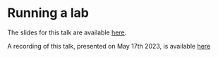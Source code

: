 # Running a lab

The slides for this talk are available [here](https://poldrack.github.io/talks-RunningALab/talk/talk.html#/title-slide).

A recording of this talk, presented on  May 17th 2023, is available [here](https://www.dropbox.com/s/ads02aipu7idaj6/Poldrack_HowToRunALab_2023_05_17.mp4?dl=0 "Talk Recording")


